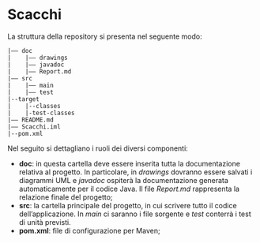 # Scacchi

La struttura della repository si presenta nel seguente modo:
```
|–– doc
|    |–– drawings
|    |–– javadoc 
|    |–– Report.md
|–– src
|    |–– main
|    |–– test
|--target
|    |--classes
|    |-test-classes
|–– README.md
|–– Scacchi.iml
|--pom.xml
```

Nel seguito si dettagliano i ruoli dei diversi componenti:
- **doc**: in questa cartella deve essere inserita tutta la documentazione relativa al progetto. In particolare, in *drawings* dovranno essere salvati i diagrammi UML e *javadoc* ospiterà la documentazione generata automaticamente per il codice Java. Il file *Report.md* rappresenta la relazione finale del progetto;
- **src**: la cartella principale del progetto, in cui scrivere tutto il codice dell’applicazione. In *main* ci saranno i file sorgente e *test* conterrà i test di unità previsti.
- **pom.xml**: file di configurazione per Maven;
